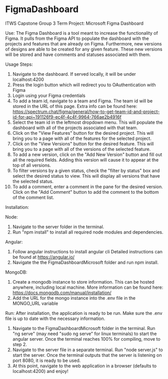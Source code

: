 # FigmaDashboard
ITWS Capstone Group 3 Term Project: Microsoft Figma Dashboard


Use: The Figma Dashboard is a tool meant to increase the functionality of Figma.
It pulls from the Figma API to populate the dashboard with the projects and features
that are already on Figma. Furthermore, new versions of designs are able to be created
for any given feature. These new versions will be stored and have comments and statuses
associated with them.

Usage Steps:
1. Navigate to the dashboard. If served locally, it will be under localhost:4200
2. Press the login button which will redirect you to OAuthentication with Figma
3. Login using your Figma credentials
4. To add a team id, navigate to a team and Figma. The team id will be stored 
in the URL of this page.
Extra info can be found here: https://spectrum.chat/figma/general/how-to-get-team-id-and-project-id-for-api~191126f9-ec4f-4c4f-9964-766ae2b4916f
5. Select the team id in the leftmost dropdown menu. This will populate the dashboard
with all of the projects associated with that team.
6. Click on the "View Features" button for the desired project. This will bring you
to a page with all of the features for the selected project.
7. Click on the "View Versions" button for the desired feature. This will bring you
to a page with all of the versions of the selected feature.
8. To add a new version, click on the "Add New Version" button and fill out all the 
required fields. Adding this version will cause it to appear at the top of all versions.
9. To filter versions by a given status, check the "filter by status" box and select
the desired status to view. This will display all versions that have the selected status.
10. To add a comment, enter a comment in the pane for the desired version. Click on the
"Add Comment" button to add the comment to the bottom of the comment list.


Installation:

Node: 
1. Navigate to the server folder in the terminal.
2. Run "npm install" to install all required node modules and dependencies.

Angular:
1. Follow angular instructions to install angular cli
Detailed instructions can be found at https://angular.io/
2. Navigate the the FigmaDashboardMicrosoft folder and run npm install.

MongoDB:
1. Create a mongodb instance to store information. This can be hosted anywhere,
including local machine.
More information can be found here: https://docs.mongodb.com/manual/installation/
2. Add the URL for the mongo instance into the .env file in the MONGO_URL variable

Run:
After installation, the application is ready to be run.
Make sure the .env file is up to date with the necessary information.
1. Navigate to the FigmaDashboardMicrosoft folder in the terminal. Run
"ng serve" (may need "sudo ng serve" for linux terminals) to start the angular server.
Once the terminal reaches 100% for compiling, move to step 2.
2. Navigate to the server file in a separate terminal. 
Run "node server.js" to start the server. Once the terminal outputs that the 
server is listening on port 8080, it is ready to be used.
3. At this point, navigate to the web application in a browser 
(defaults to localhost:4200) and enjoy!



